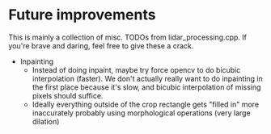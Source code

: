 # Future improvements
This is mainly a collection of misc. TODOs from lidar_processing.cpp. If you're brave and daring,
feel free to give these a crack.

- Inpainting
  - Instead of doing inpaint, maybe try force opencv to do bicubic interpolation (faster). We don't
  actually really want to do inpainting in the first place because it's slow, and bicubic interpolation
  of missing pixels should suffice.
  - Ideally everything outside of the crop rectangle gets "filled in" more inaccurately
    probably using morphological operations (very large dilation)